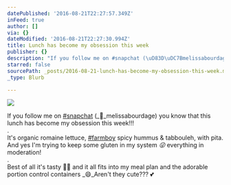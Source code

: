 ```yaml
---
datePublished: '2016-08-21T22:27:57.349Z'
inFeed: true
author: []
via: {}
dateModified: '2016-08-21T22:27:30.994Z'
title: Lunch has become my obsession this week
publisher: {}
description: "If you follow me on #snapchat (\uD83D\uDC7Bmelissabourdage) you know that this lunch has become my obsession this week!!! . It's organic romaine lettuce, #farmboy spicy hummus & tabbouleh, with pita. And yes I'm trying to keep some gluten in my system \uD83D\uDE1C everything in moderation! . Best of all it's tasty \uD83D\uDE4C\uD83C\uDFFB and it all fits into my meal plan and the adorable portion control containers \uD83D\uDE04Aren't they cute??? \uD83D\uDC95 "
starred: false
sourcePath: _posts/2016-08-21-lunch-has-become-my-obsession-this-week.md
_type: Blurb

---
```

![](https://the-grid-user-content.s3-us-west-2.amazonaws.com/b8c594fe-aaea-4836-9e94-4e401ffc71f6.jpg)

If you follow me on [\#snapchat][0] (_👻_melissabourdage) you know that this lunch has become my obsession this week!!!  
.  
It's organic romaine lettuce, [\#farmboy][1] spicy hummus & tabbouleh, with pita. And yes I'm trying to keep some gluten in my system _😜_ everything in moderation!  
.  
Best of all it's tasty 🙌🏻 and it all fits into my meal plan and the adorable portion control containers _😄_Aren't they cute??? 💕

[0]: https://www.facebook.com/hashtag/snapchat
[1]: https://www.facebook.com/hashtag/farmboy